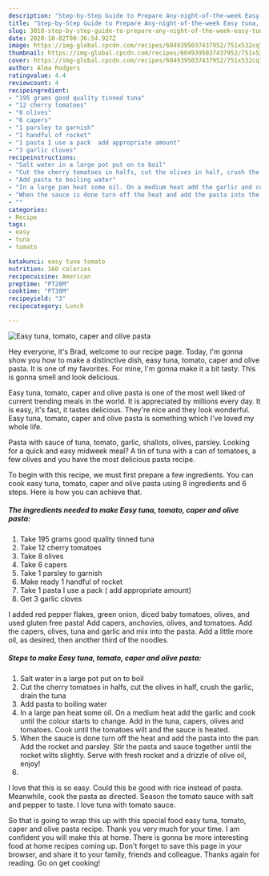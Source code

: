 ```yaml
---
description: "Step-by-Step Guide to Prepare Any-night-of-the-week Easy tuna, tomato, caper and olive pasta"
title: "Step-by-Step Guide to Prepare Any-night-of-the-week Easy tuna, tomato, caper and olive pasta"
slug: 3018-step-by-step-guide-to-prepare-any-night-of-the-week-easy-tuna-tomato-caper-and-olive-pasta
date: 2020-10-02T00:36:54.927Z
image: https://img-global.cpcdn.com/recipes/6049395037437952/751x532cq70/easy-tuna-tomato-caper-and-olive-pasta-recipe-main-photo.jpg
thumbnail: https://img-global.cpcdn.com/recipes/6049395037437952/751x532cq70/easy-tuna-tomato-caper-and-olive-pasta-recipe-main-photo.jpg
cover: https://img-global.cpcdn.com/recipes/6049395037437952/751x532cq70/easy-tuna-tomato-caper-and-olive-pasta-recipe-main-photo.jpg
author: Alma Rodgers
ratingvalue: 4.4
reviewcount: 4
recipeingredient:
- "195 grams good quality tinned tuna"
- "12 cherry tomatoes"
- "8 olives"
- "6 capers"
- "1 parsley to garnish"
- "1 handful of rocket"
- "1 pasta I use a pack  add appropriate amount"
- "3 garlic cloves"
recipeinstructions:
- "Salt water in a large pot put on to boil"
- "Cut the cherry tomatoes in halfs, cut the olives in half, crush the garlic, drain the tuna"
- "Add pasta to boiling water"
- "In a large pan heat some oil. On a medium heat add the garlic and cook until the colour starts to change. Add in the tuna, capers, olives and tomatoes. Cook until the tomatoes wilt and the sauce is heated."
- "When the sauce is done turn off the heat and add the pasta into the pan.  Add the rocket and parsley. Stir the pasta and sauce together until the rocket wilts slightly. Serve with fresh rocket and a drizzle of olive oil, enjoy!"
- ""
categories:
- Recipe
tags:
- easy
- tuna
- tomato

katakunci: easy tuna tomato 
nutrition: 160 calories
recipecuisine: American
preptime: "PT28M"
cooktime: "PT38M"
recipeyield: "3"
recipecategory: Lunch

---
```



![Easy tuna, tomato, caper and olive pasta](https://img-global.cpcdn.com/recipes/6049395037437952/751x532cq70/easy-tuna-tomato-caper-and-olive-pasta-recipe-main-photo.jpg)

Hey everyone, it's Brad, welcome to our recipe page. Today, I'm gonna show you how to make a distinctive dish, easy tuna, tomato, caper and olive pasta. It is one of my favorites. For mine, I'm gonna make it a bit tasty. This is gonna smell and look delicious.

Easy tuna, tomato, caper and olive pasta is one of the most well liked of current trending meals in the world. It is appreciated by millions every day. It is easy, it's fast, it tastes delicious. They're nice and they look wonderful. Easy tuna, tomato, caper and olive pasta is something which I've loved my whole life.

Pasta with sauce of tuna, tomato, garlic, shallots, olives, parsley. Looking for a quick and easy midweek meal? A tin of tuna with a can of tomatoes, a few olives and you have the most delicious pasta recipe.


To begin with this recipe, we must first prepare a few ingredients. You can cook easy tuna, tomato, caper and olive pasta using 8 ingredients and 6 steps. Here is how you can achieve that.

<!--inarticleads1-->

##### The ingredients needed to make Easy tuna, tomato, caper and olive pasta:

1. Take 195 grams good quality tinned tuna
1. Take 12 cherry tomatoes
1. Take 8 olives
1. Take 6 capers
1. Take 1 parsley to garnish
1. Make ready 1 handful of rocket
1. Take 1 pasta I use a pack ( add appropriate amount)
1. Get 3 garlic cloves


I added red pepper flakes, green onion, diced baby tomatoes, olives, and used gluten free pasta! Add capers, anchovies, olives, and tomatoes. Add the capers, olives, tuna and garlic and mix into the pasta. Add a little more oil, as desired, then another third of the noodles. 

<!--inarticleads2-->

##### Steps to make Easy tuna, tomato, caper and olive pasta:

1. Salt water in a large pot put on to boil
1. Cut the cherry tomatoes in halfs, cut the olives in half, crush the garlic, drain the tuna
1. Add pasta to boiling water
1. In a large pan heat some oil. On a medium heat add the garlic and cook until the colour starts to change. Add in the tuna, capers, olives and tomatoes. Cook until the tomatoes wilt and the sauce is heated.
1. When the sauce is done turn off the heat and add the pasta into the pan.  Add the rocket and parsley. Stir the pasta and sauce together until the rocket wilts slightly. Serve with fresh rocket and a drizzle of olive oil, enjoy!
1. 


I love that this is so easy. Could this be good with rice instead of pasta. Meanwhile, cook the pasta as directed. Season the tomato sauce with salt and pepper to taste. I love tuna with tomato sauce. 

So that is going to wrap this up with this special food easy tuna, tomato, caper and olive pasta recipe. Thank you very much for your time. I am confident you will make this at home. There is gonna be more interesting food at home recipes coming up. Don't forget to save this page in your browser, and share it to your family, friends and colleague. Thanks again for reading. Go on get cooking!
